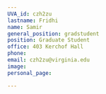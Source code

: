 ```yaml
---
UVA_id: czh2zu
lastname: Fridhi
name: Samir
general_position: gradstudent
position: Graduate Student
office: 403 Kerchof Hall
phone: 
email: czh2zu@virginia.edu
image: 
personal_page: 

---
```

